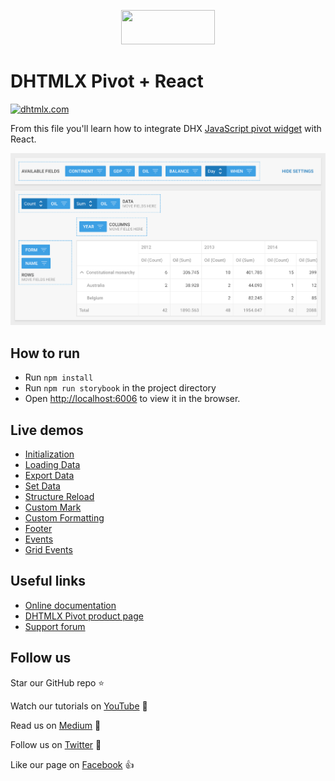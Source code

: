 <p align="center">
	<a href="https://dhtmlx.github.io/react-pivot-demo/?path=/story/pivot--initialization">
		<img src="https://dhtmlx.github.io/react-widgets/static/logo_r.svg" width="150" height="55">
	</a>
</p>


# DHTMLX Pivot + React

[![dhtmlx.com](https://img.shields.io/badge/made%20by-DHTMLX-blue)](https://dhtmlx.com/)

From this file you'll learn how to integrate DHX [JavaScript pivot widget](https://dhtmlx.com/docs/products/dhtmlxPivot/) with React. 

[![dhx-pivot](https://raw.githubusercontent.com/plazarev/media/master/dhx-pivot.png)](https://dhtmlx.github.io/react-pivot-demo/?path=/story/pivot--initialization)

## How to run
- Run `npm install`
- Run `npm run storybook` in the project directory
- Open [http://localhost:6006](http://localhost:6006) to view it in the browser.

## Live demos

- [Initialization](https://dhtmlx.github.io/react-pivot-demo/?path=/story/pivot--initialization)
- [Loading Data](https://dhtmlx.github.io/react-pivot-demo/?path=/story/pivot--loading-data)
- [Export Data](https://dhtmlx.github.io/react-pivot-demo/?path=/story/pivot--export-data)
- [Set Data](https://dhtmlx.github.io/react-pivot-demo/?path=/story/pivot--set-data)
- [Structure Reload](https://dhtmlx.github.io/react-pivot-demo/?path=/story/pivot--structure-reload)
- [Custom Mark](https://dhtmlx.github.io/react-pivot-demo/?path=/story/pivot--custom-mark)
- [Custom Formatting](https://dhtmlx.github.io/react-pivot-demo/?path=/story/pivot--custom-formatting)
- [Footer](https://dhtmlx.github.io/react-pivot-demo/?path=/story/pivot--footer)
- [Events](https://dhtmlx.github.io/react-pivot-demo/?path=/story/pivot--events)
- [Grid Events](https://dhtmlx.github.io/react-pivot-demo/?path=/story/pivot--grid-events)

## Useful links

- [Online  documentation](https://docs.dhtmlx.com/pivot/index.html)
- [DHTMLX Pivot product page](https://dhtmlx.com/docs/products/dhtmlxPivot/)
- [Support forum](https://forum.dhtmlx.com/c/widgets/pivot)

## Follow us

Star our GitHub repo :star:

Watch our tutorials on [YouTube](https://www.youtube.com/user/dhtmlx/videos) :eyes:

Read us on [Medium](https://medium.com/@dhtmlx) :newspaper:

Follow us on [Twitter](https://twitter.com/dhtmlx) :feet:

Like our page on [Facebook](https://www.facebook.com/dhtmlx/) :thumbsup:
